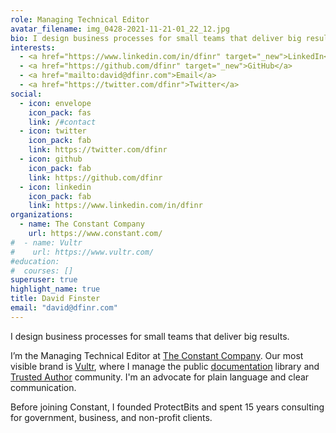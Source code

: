 ```yaml
---
role: Managing Technical Editor
avatar_filename: img_0428-2021-11-21-01_22_12.jpg
bio: I design business processes for small teams that deliver big results.<br /><br />I’m the Managing Technical Editor at <a href="https://www.constant.com/" target="_new">The Constant Company</a>. Our most visible brand is <a href="https://www.vultr.com/" target="_new">Vultr</a>, where I manage the <a href="https://www.vultr.com/docs/" target="_new">public documentation</a> library and <a href="https://vultrdocs.notion.site/" target="_new">Trusted Author</a> community. I'm an advocate for plain language and clear communication. Before joining Constant, I founded ProtectBits and spent 15 years consulting for government, business, and non-profit clients.
interests:
  - <a href="https://www.linkedin.com/in/dfinr" target="_new">LinkedIn</a>
  - <a href="https://github.com/dfinr" target="_new">GitHub</a>
  - <a href="mailto:david@dfinr.com">Email</a>
  - <a href="https://twitter.com/dfinr">Twitter</a>
social:
  - icon: envelope
    icon_pack: fas
    link: /#contact
  - icon: twitter
    icon_pack: fab
    link: https://twitter.com/dfinr
  - icon: github
    icon_pack: fab
    link: https://github.com/dfinr
  - icon: linkedin
    icon_pack: fab
    link: https://www.linkedin.com/in/dfinr
organizations:
  - name: The Constant Company
    url: https://www.constant.com/
#  - name: Vultr
#    url: https://www.vultr.com/
#education:
#  courses: []
superuser: true
highlight_name: true
title: David Finster
email: "david@dfinr.com"
---
```

I design business processes for small teams that deliver big results.  

I’m the Managing Technical Editor at [The Constant Company](https://www.constant.com/). Our most visible brand is [Vultr](https://www.vultr.com/), where I manage the public [documentation](https://www.vultr.com/docs/) library and [Trusted Author](https://vultrdocs.notion.site/) community. I'm an advocate for plain language and clear communication.  

Before joining Constant, I founded ProtectBits and spent 15 years consulting for government, business, and non-profit clients.
